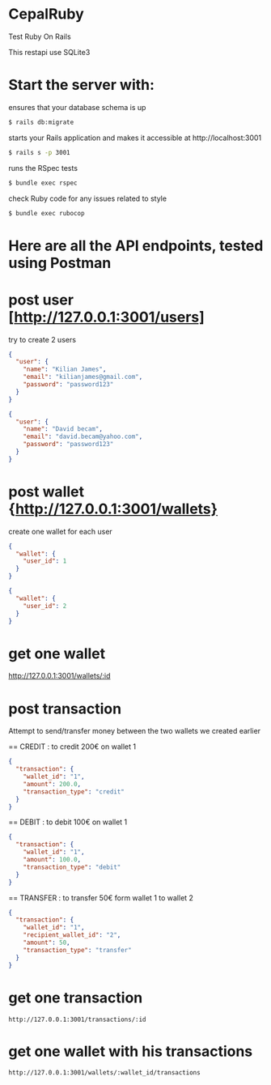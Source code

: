 # CepalRuby
Test Ruby On Rails

This restapi use SQLite3

# Start the server with:
ensures that your database schema is up
```bash
$ rails db:migrate
```

starts your Rails application and makes it accessible at http://localhost:3001
```bash
$ rails s -p 3001
```

runs the RSpec tests
```bash
$ bundle exec rspec
```

check Ruby code for any issues related to style
```bash
$ bundle exec rubocop
```

# Here are all the API endpoints, tested using Postman

# post user [http://127.0.0.1:3001/users]
try to create 2 users
```json
{
  "user": {
    "name": "Kilian James",
    "email": "kilianjames@gmail.com",
    "password": "password123"
  }
}
```

```json
{
  "user": {
    "name": "David becam",
    "email": "david.becam@yahoo.com",
    "password": "password123"
  }
}
```

# post wallet {http://127.0.0.1:3001/wallets}
create one wallet for each user
```json
{
  "wallet": {
    "user_id": 1
  }
}
```

```json
{
  "wallet": {
    "user_id": 2
  }
}
```

# get one wallet

http://127.0.0.1:3001/wallets/:id

# post transaction

Attempt to send/transfer money between the two wallets we created earlier

== CREDIT : to credit 200€ on wallet 1
```json
{
  "transaction": {
    "wallet_id": "1",  
    "amount": 200.0,  
    "transaction_type": "credit"
  }
}
```

== DEBIT : to debit 100€ on wallet 1
```json
{
  "transaction": {
    "wallet_id": "1",  
    "amount": 100.0,  
    "transaction_type": "debit"
  }
}
```

== TRANSFER : to transfer 50€ form wallet 1 to wallet 2
```json
{
  "transaction": {
    "wallet_id": "1",  
    "recipient_wallet_id": "2",  
    "amount": 50,  
    "transaction_type": "transfer"
  }
}
```

# get one transaction

```
http://127.0.0.1:3001/transactions/:id
```

# get one wallet with his transactions
```
http://127.0.0.1:3001/wallets/:wallet_id/transactions
```
